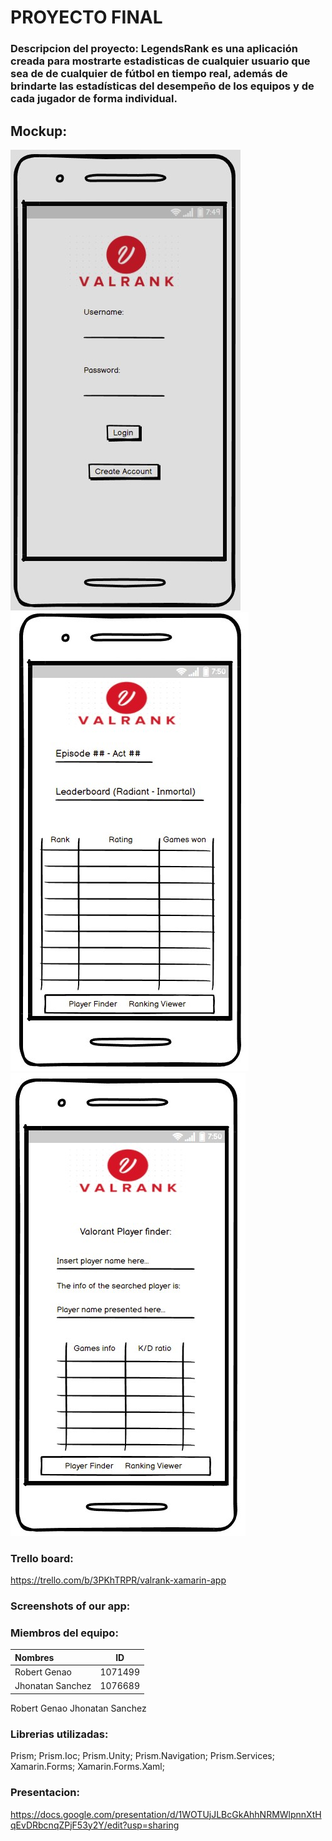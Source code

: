 # **PROYECTO FINAL**

### Descripcion del proyecto: LegendsRank es una aplicación creada para mostrarte estadisticas de cualquier usuario que sea de  de cualquier  de fútbol en tiempo real, además de brindarte las estadísticas del desempeño de los equipos y de cada jugador de forma individual.



## Mockup:

 

![](LegendRank/LegendRank.Android/Resources/drawable/mockup1.jpg)
![](LegendRank/LegendRank.Android/Resources/drawable/mockup2.jpg)
![](LegendRank/LegendRank.Android/Resources/drawable/mockup3.jpg)

### Trello board:

https://trello.com/b/3PKhTRPR/valrank-xamarin-app

### Screenshots of our app:





### Miembros del equipo:
| Nombres          | ID          |
| :----            |    :----:   |
| Robert Genao     | 1071499     |
| Jhonatan Sanchez | 1076689     |

Robert Genao
Jhonatan Sanchez


### Librerias utilizadas:

Prism; Prism.Ioc; Prism.Unity; Prism.Navigation; Prism.Services; Xamarin.Forms; Xamarin.Forms.Xaml;

### Presentacion:

https://docs.google.com/presentation/d/1WOTUjJLBcGkAhhNRMWlpnnXtHqEvDRbcnqZPjF53y2Y/edit?usp=sharing



